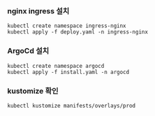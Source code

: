 ### nginx ingress 설치
~~~
kubectl create namespace ingress-nginx
kubectl apply -f deploy.yaml -n ingress-nginx
~~~

### ArgoCd 설치
~~~
kubectl create namespace argocd
kubectl apply -f install.yaml -n argocd
~~~

### kustomize 확인
~~~
kubectl kustomize manifests/overlays/prod
~~~